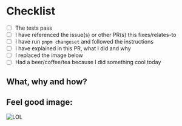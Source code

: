 # Checklist

- [ ] The tests pass
- [ ] I have referenced the issue(s) or other PR(s) this fixes/relates-to
- [ ] I have run ```pnpm changeset``` and followed the instructions
- [ ] I have explained in this PR, what I did and why
- [ ] I replaced the image below
- [ ] Had a beer/coffee/tea because I did something cool today

## What, why and how?


## Feel good image:


![LOL](https://i.pinimg.com/originals/7f/1b/c3/7f1bc3fb2e123dd3255a85c04db22f19.jpg)